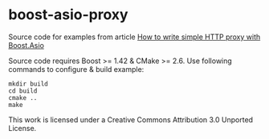 boost-asio-proxy
================

Source code for examples from article [How to write simple HTTP proxy with Boost.Asio](http://alexott.net/en/cpp/BoostAsioProxy.html)

Source code requires Boost >= 1.42 & CMake >= 2.6.  Use following commands to configure &
build example:

    mkdir build
    cd build
    cmake ..
    make

This work is licensed under a Creative Commons Attribution 3.0 Unported License.
